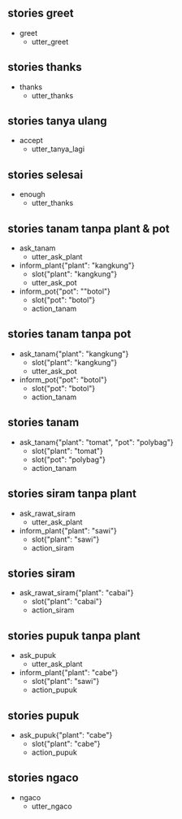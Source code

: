 ## stories greet
* greet
   - utter_greet
   
## stories thanks
* thanks
   - utter_thanks

## stories tanya ulang
* accept
   - utter_tanya_lagi

## stories selesai
* enough
   - utter_thanks

## stories tanam tanpa plant & pot
* ask_tanam
   - utter_ask_plant
* inform_plant{"plant": "kangkung"}
   - slot{"plant": "kangkung"}
   - utter_ask_pot
* inform_pot{"pot": ""botol"}
   - slot{"pot": "botol"}
   - action_tanam
   
## stories tanam tanpa pot
* ask_tanam{"plant": "kangkung"}
    - slot{"plant": "kangkung"}
    - utter_ask_pot
* inform_pot{"pot": "botol"}
    - slot{"pot": "botol"}
    - action_tanam
    
## stories tanam
* ask_tanam{"plant": "tomat", "pot": "polybag"}
    - slot{"plant": "tomat"}
    - slot{"pot": "polybag"}
    - action_tanam
    
## stories siram tanpa plant
* ask_rawat_siram
    - utter_ask_plant
* inform_plant{"plant": "sawi"}
   - slot{"plant": "sawi"}
    - action_siram

## stories siram
* ask_rawat_siram{"plant": "cabai"}
    - slot{"plant": "cabai"}
    - action_siram
    
## stories pupuk tanpa plant
* ask_pupuk
    - utter_ask_plant
* inform_plant{"plant": "cabe"}
    - slot{"plant": "sawi"}
    - action_pupuk
    
## stories pupuk
* ask_pupuk{"plant": "cabe"}
    - slot{"plant": "cabe"}
    - action_pupuk
    
## stories ngaco
* ngaco
    - utter_ngaco
